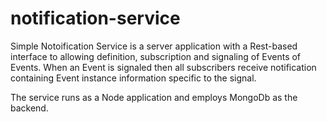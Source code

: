 notification-service
====================
Simple Notoification Service is a server application with a Rest-based interface to allowing definition, subscription 
and signaling of Events of Events. When an Event is signaled then all subscribers receive notification containing 
Event instance information specific to the signal.

The service runs as a Node application and employs MongoDb as the backend.

